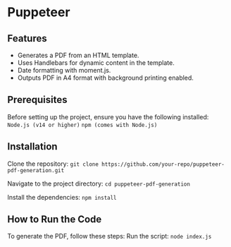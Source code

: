 # Puppeteer

## Features
- Generates a PDF from an HTML template.
- Uses Handlebars for dynamic content in the template.
- Date formatting with moment.js.
- Outputs PDF in A4 format with background printing enabled.

## Prerequisites
Before setting up the project, ensure you have the following installed:
`Node.js (v14 or higher)`
`npm (comes with Node.js)`

## Installation
Clone the repository:
`git clone https://github.com/your-repo/puppeteer-pdf-generation.git`

Navigate to the project directory:
`cd puppeteer-pdf-generation`

Install the dependencies:
`npm install`

## How to Run the Code
To generate the PDF, follow these steps:
Run the script:
`node index.js`